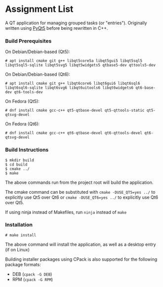 # Assignment List

A QT application for managing grouped tasks (or "entries"). Originally written using [PyQt5](https://github.com/lshprung/assignment-list-pyqt) before being rewritten in C++.

### Build Prerequisites

On Debian/Debian-based (Qt5):

```
# apt install cmake git g++ libqt5core5a libqt5gui5 libqt5sql5 libqt5sql5-sqlite libqt5svg5 libqt5widgets5 qtbase5-dev qttools5-dev
```

On Debian/Debian-based (Qt6):

```
# apt install cmake git g++ libqt6core6 libqt6gui6 libqt6sql6 libqt6sql6-sqlite libqt6svg6 libqt6uitools6 libqt6widgets6 qt6-base-dev qt6-tools-dev
```

On Fedora (Qt5):

```
# dnf install cmake gcc-c++ qt5-qtbase-devel qt5-qttools-static qt5-qtsvg-devel
```

On Fedora (Qt6):

```
# dnf install cmake gcc-c++ qt6-qtbase-devel qt6-qttools-devel qt6-qtsvg-devel
```

### Build Instructions

```
$ mkdir build
$ cd build
$ cmake ../
$ make
```

The above commands run from the project root will build the application.

The cmake command can be substituted with `cmake -DUSE_QT5=yes ../` to explicitly use Qt5 over Qt6 or `cmake -DUSE_QT6=yes ../` to explicitly use Qt6 over Qt5.

If using ninja instead of Makefiles, run `ninja` instead of `make`

### Installation

```
# make install
```

The above command will install the application, as well as a desktop entry (if on Linux)

Building installer packages using CPack is also supported for the following package formats:

- DEB (`cpack -G DEB`)
- RPM (`cpack -G RPM`)
